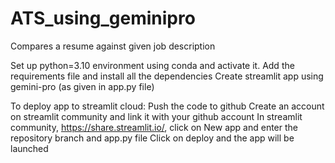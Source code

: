 # ATS_using_geminipro
Compares a resume against given job description

Set up python=3.10 environment using conda and activate it.
Add the requirements file and install all the dependencies
Create streamlit app using gemini-pro (as given in app.py file)


To deploy app to streamlit cloud:
Push the code to github
Create an account on streamlit community and link it with your github account
In streamlit community, https://share.streamlit.io/, click on New app and enter the repository branch and app.py file
Click on deploy and the app will be launched
